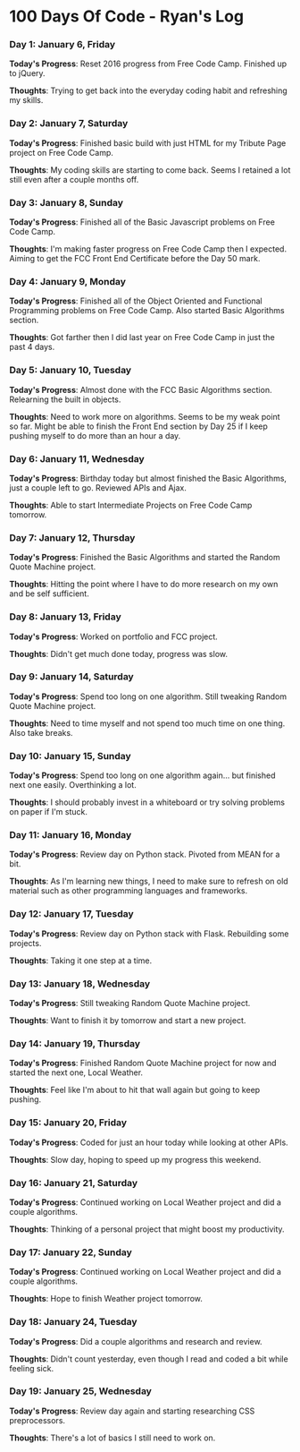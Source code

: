 # 100 Days Of Code - Ryan's Log

### Day 1: January 6, Friday

**Today's Progress**: Reset 2016 progress from Free Code Camp. Finished up to jQuery.

**Thoughts**: Trying to get back into the everyday coding habit and refreshing my skills.

### Day 2: January 7, Saturday

**Today's Progress**: Finished basic build with just HTML for my Tribute Page project on Free Code Camp.

**Thoughts**: My coding skills are starting to come back. Seems I retained a lot still even after a couple months off.

### Day 3: January 8, Sunday

**Today's Progress**: Finished all of the Basic Javascript problems on Free Code Camp.

**Thoughts**: I'm making faster progress on Free Code Camp then I expected. Aiming to get the FCC Front End Certificate before the Day 50 mark.

### Day 4: January 9, Monday

**Today's Progress**: Finished all of the Object Oriented and Functional Programming problems on Free Code Camp. Also started Basic Algorithms section.

**Thoughts**: Got farther then I did last year on Free Code Camp in just the past 4 days.

### Day 5: January 10, Tuesday

**Today's Progress**: Almost done with the FCC Basic Algorithms section. Relearning the built in objects. 

**Thoughts**: Need to work more on algorithms. Seems to be my weak point so far. Might be able to finish the Front End section by Day 25 if I keep pushing myself to do more than an hour a day.

### Day 6: January 11, Wednesday

**Today's Progress**: Birthday today but almost finished the Basic Algorithms, just a couple left to go. Reviewed APIs and Ajax. 

**Thoughts**: Able to start Intermediate Projects on Free Code Camp tomorrow.

### Day 7: January 12, Thursday

**Today's Progress**: Finished the Basic Algorithms and started the Random Quote Machine project.

**Thoughts**: Hitting the point where I have to do more research on my own and be self sufficient.

### Day 8: January 13, Friday

**Today's Progress**: Worked on portfolio and FCC project.

**Thoughts**: Didn't get much done today, progress was slow.

### Day 9: January 14, Saturday

**Today's Progress**: Spend too long on one algorithm. Still tweaking Random Quote Machine project.

**Thoughts**: Need to time myself and not spend too much time on one thing. Also take breaks.

### Day 10: January 15, Sunday

**Today's Progress**: Spend too long on one algorithm again... but finished next one easily. Overthinking a lot.

**Thoughts**: I should probably invest in a whiteboard or try solving problems on paper if I'm stuck.

### Day 11: January 16, Monday

**Today's Progress**: Review day on Python stack. Pivoted from MEAN for a bit.

**Thoughts**: As I'm learning new things, I need to make sure to refresh on old material such as other programming languages and frameworks.

### Day 12: January 17, Tuesday

**Today's Progress**: Review day on Python stack with Flask. Rebuilding some projects.

**Thoughts**: Taking it one step at a time. 

### Day 13: January 18, Wednesday

**Today's Progress**: Still tweaking Random Quote Machine project. 

**Thoughts**: Want to finish it by tomorrow and start a new project.

### Day 14: January 19, Thursday

**Today's Progress**: Finished Random Quote Machine project for now and started the next one, Local Weather.

**Thoughts**: Feel like I'm about to hit that wall again but going to keep pushing.

### Day 15: January 20, Friday

**Today's Progress**: Coded for just an hour today while looking at other APIs.

**Thoughts**: Slow day, hoping to speed up my progress this weekend.

### Day 16: January 21, Saturday

**Today's Progress**: Continued working on Local Weather project and did a couple algorithms.

**Thoughts**: Thinking of a personal project that might boost my productivity.

### Day 17: January 22, Sunday

**Today's Progress**: Continued working on Local Weather project and did a couple algorithms.

**Thoughts**: Hope to finish Weather project tomorrow.

### Day 18: January 24, Tuesday

**Today's Progress**: Did a couple algorithms and research and review.

**Thoughts**: Didn't count yesterday, even though I read and coded a bit while feeling sick.

### Day 19: January 25, Wednesday

**Today's Progress**: Review day again and starting researching CSS preprocessors.

**Thoughts**: There's a lot of basics I still need to work on. 
